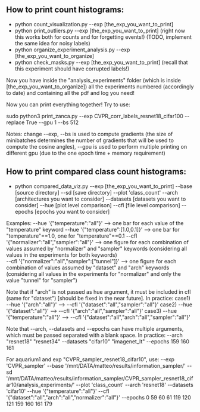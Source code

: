## How to print count histograms:
* python count_visualization.py --exp [the_exp_you_want_to_print]
* python print_outliers.py --exp [the_exp_you_want_to_print]  (right now this works both for counts and for forgetting events!) (TODO, implement the same idea for noisy labels)
* python organize_experiment_analysis.py --exp [the_exp_you_want_to_organize]
* python check_masks.py --exp [the_exp_you_want_to_print]    (recall that this experiment should have corrupted labels!)

Now you have inside the "analysis_experiments" folder (which is inside [the_exp_you_want_to_organize]) all the experiments numbered (accordingly to date) and containing all the pdf and log you need!

Now you can print everything together! Try to use:

sudo python3 print_zanca.py --exp CVPR_corr_labels_resnet18_cifar100 --replace True --gpu 1 --bs 512

Notes: change --exp, --bs is used to compute gradients (the size of minibatches determines the number of gradients that will be used to compute the cosine angles), --gpu is used to perform multiple printing on different gpu (due to the one epoch time + memory requirement) 


## How to print compared class count histograms:
* python compared_data_viz.py --exp [the_exp_you_want_to_print] --base [source directory] --sd [save directory] --plot 'class_count' --arch [architectures you want to consider] --datasets [datasets you want to consider] --hue [plot level comparison] --cfl [file level comparison] --epochs [epochs you want to consider]

Examples:
--hue '{"temperature":"all"}'						-->		one bar for each value of the "temperature" keyword
--hue '{"temperature":[1.0,0.1]}'					-->		one bar for "temperature"==1.0, one for "temperature"==0.1
--cfl '{"normalizer":"all","sampler":"all"}'		-->		one figure for each combination of values assumed by "normalizer" and "sampler" keywords (considering all values in the experiments for both keywords)		
--cfl '{"normalizer":"all","sampler":["tunnel"]}'	-->		one figure for each combination of values assumed by "dataset" and "arch" keywords (considering all values in the experiments for "normalizer" and only the value "tunnel" for "sampler")		

Note that if "arch" is not passed as hue argument, it must be included in cfl (same for "dataset") [should be fixed in the near future]. In practice:
case1) --hue '{"arch":"all"}'			-->		--cfl '{"dataset":"all","sampler":"all"}'
case2) --hue '{"dataset":"all"}'		-->		--cfl '{"arch":"all","sampler":"all"}'
case3) --hue '{"temperature":"all"}'	-->		--cfl '{"dataset":"all","arch":"all","sampler":"all"}'

Note that --arch, --datasets and --epochs can have multiple arguments, which must be passed separated with a blank space. In practice:
--arch "resnet18" "resnet34"
--datasets "cifar10" "imagenet_lt"
--epochs 159 160 161

For aquarium1 and exp "CVPR_sampler_resnet18_cifar10", use:
--exp 'CVPR_sampler'
--base '/mnt/DATA/matteo/results/information_sampler/'
--sd '/mnt/DATA/matteo/results/information_sampler/CVPR_sampler_resnet18_cifar10/analysis_experiments/'
--plot 'class_count' 
--arch 'resnet18' 
--datasets 'cifar10' 
--hue '{"temperature":"all"}' 
--cfl '{"dataset":"all","arch":"all","normalizer":"all"}' 
--epochs 0 59 60 61 119 120 121 159 160 161 179
